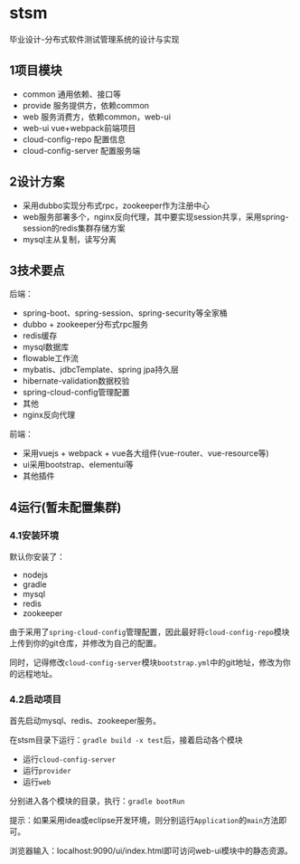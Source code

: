 # stsm

毕业设计-分布式软件测试管理系统的设计与实现

## 1项目模块

* common 通用依赖、接口等
* provide 服务提供方，依赖common
* web 服务消费方，依赖common，web-ui
* web-ui vue+webpack前端项目
* cloud-config-repo 配置信息
* cloud-config-server 配置服务端

## 2设计方案

* 采用dubbo实现分布式rpc，zookeeper作为注册中心
* web服务部署多个，nginx反向代理，其中要实现session共享，采用spring-session的redis集群存储方案
* mysql主从复制，读写分离

## 3技术要点

后端：
* spring-boot、spring-session、spring-security等全家桶
* dubbo + zookeeper分布式rpc服务
* redis缓存
* mysql数据库
* flowable工作流
* mybatis、jdbcTemplate、spring jpa持久层
* hibernate-validation数据校验
* spring-cloud-config管理配置
* 其他
* nginx反向代理

前端：
* 采用vuejs + webpack + vue各大组件(vue-router、vue-resource等)
* ui采用bootstrap、elementui等
* 其他插件

## 4运行(暂未配置集群)

### 4.1安装环境

默认你安装了：
* nodejs
* gradle
* mysql
* redis
* zookeeper

由于采用了`spring-cloud-config`管理配置，因此最好将`cloud-config-repo`模块上传到你的git仓库，并修改为自己的配置。

同时，记得修改`cloud-config-server`模块`bootstrap.yml`中的git地址，修改为你的远程地址。

### 4.2启动项目

首先启动mysql、redis、zookeeper服务。

在stsm目录下运行：`gradle build -x test`后，接着启动各个模块

* 运行`cloud-config-server`
* 运行`provider`
* 运行`web`

分别进入各个模块的目录，执行：`gradle bootRun`

提示：如果采用idea或eclipse开发环境，则分别运行`Application`的`main`方法即可。

浏览器输入：localhost:9090/ui/index.html即可访问web-ui模块中的静态资源。